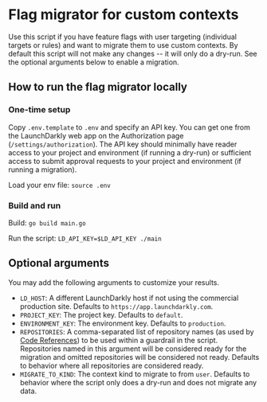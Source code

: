 # Flag migrator for custom contexts

Use this script if you have feature flags with user targeting (individual targets or rules) and want to migrate them to use custom contexts. By default this script will not make any changes -- it will only do a dry-run. See the optional arguments below to enable a migration.

## How to run the flag migrator locally

### One-time setup

Copy `.env.template` to `.env` and specify an API key. You can get one from the LaunchDarkly web app on the Authorization page (`/settings/authorization`). The API key should minimally have reader access to your project and environment (if running a dry-run) or sufficient access to submit approval requests to your project and environment (if running a migration).

Load your env file: `source .env`

### Build and run

Build: `go build main.go`

Run the script: `LD_API_KEY=$LD_API_KEY ./main`

## Optional arguments

You may add the following arguments to customize your results.

* `LD_HOST`: A different LaunchDarkly host if not using the commercial production site. Defaults to `https://app.launchdarkly.com`.
* `PROJECT_KEY`: The project key. Defaults to `default`.
* `ENVIRONMENT_KEY`: The environment key. Defaults to `production`.
* `REPOSITORIES`: A comma-separated list of repository names (as used by [Code References](https://docs.launchdarkly.com/home/code/code-references)) to be used within a guardrail in the script. Repositories named in this argument will be considered ready for the migration and omitted repositories will be considered not ready. Defaults to behavior where all repositories are considered ready.
* `MIGRATE_TO_KIND`: The context kind to migrate to from `user`. Defaults to behavior where the script only does a dry-run and does not migrate any data.